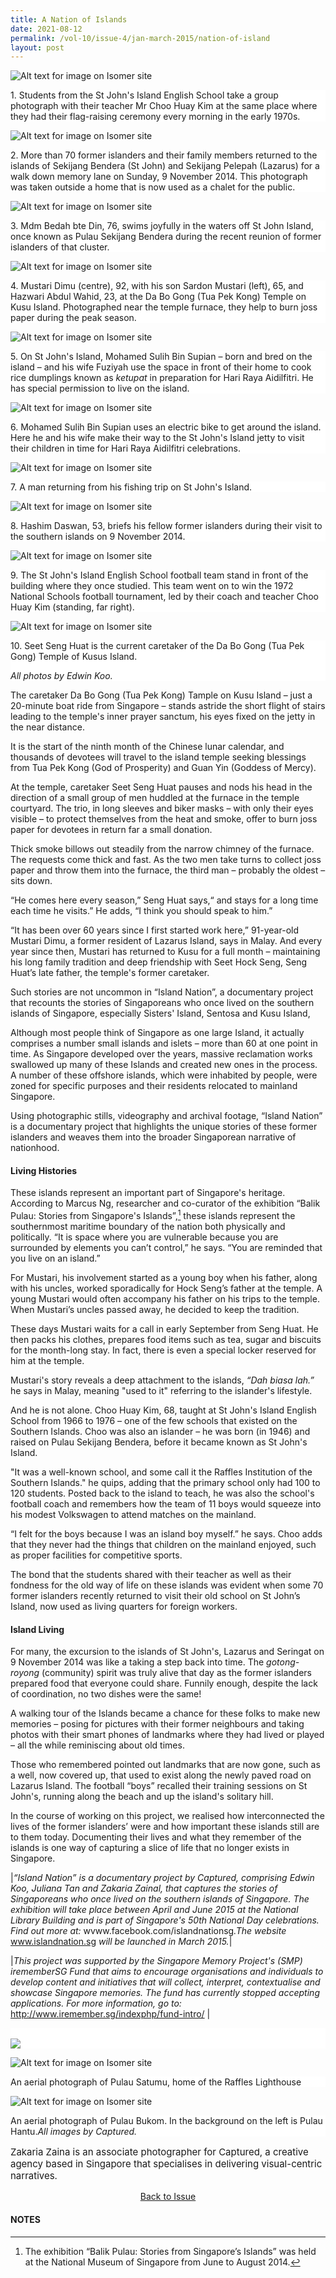```yaml
---
title: A Nation of Islands
date: 2021-08-12
permalink: /vol-10/issue-4/jan-march-2015/nation-of-island
layout: post
---
```

![Alt text for image on Isomer site](/images/vol-10-issue-4/nationofisland/StJohn_KenanganManis_CA34821.jpg)
<div style="background-color: white;">1. Students from the St John's Island English School take a group photograph with their teacher Mr Choo Huay Kim at the same place where they had their flag-raising ceremony every morning in the early 1970s.</div>

![Alt text for image on Isomer site](/images/vol-10-issue-4/nationofisland/StJohn_KenanganManis_CA34961_re.jpg)
<div style="background-color: white;">2. More than 70 former islanders and their family members returned to the islands of Sekijang Bendera (St John) and Sekijang Pelepah (Lazarus) for a walk down memory lane on Sunday, 9 November 2014. This photograph was taken outside a home that is now used as a chalet for the public. </div>

![Alt text for image on Isomer site](/images/vol-10-issue-4/nationofisland/MdmBedah_Stjohn_CA34927.jpg)
<div style="background-color: white;">3. Mdm Bedah bte Din, 76, swims joyfully in the waters off St John Island, once known as Pulau Sekijang Bendera during the recent reunion of former islanders of that cluster. </div>

![Alt text for image on Isomer site](/images/vol-10-issue-4/nationofisland/Mustari_and_son_re.jpg)
<div style="background-color: white;">4. Mustari Dimu (centre), 92, with his son Sardon Mustari (left), 65, and Hazwari Abdul Wahid, 23, at the Da Bo Gong (Tua Pek Kong) Temple on Kusu Island. Photographed near the temple furnace, they help to burn joss paper during the peak season. </div>

![Alt text for image on Isomer site](/images/vol-10-issue-4/nationofisland/StJohn_CA30014.jpg)
<div style="background-color: white;">5. On St John's Island, Mohamed Sulih Bin Supian – born and bred on the island – and his wife Fuziyah use the space in front of their home to cook rice dumplings known as <i>ketupat</i> in preparation for Hari Raya Aidilfitri. He has special permission to live on the island.</div>

![Alt text for image on Isomer site](/images/vol-10-issue-4/nationofisland/StJohn_CA30074.jpg)
<div style="background-color: white;">6. Mohamed Sulih Bin Supian uses an electric bike to get around the island. Here he and his wife make their way to the St John's Island jetty to visit their children in time for Hari Raya Aidilfitri celebrations. </div>

![Alt text for image on Isomer site](/images/vol-10-issue-4/nationofisland/StJohn_CA34740.jpg)
<div style="background-color: white;">7. A man returning from his fishing trip on St John's Island.</div>

![Alt text for image on Isomer site](/images/vol-10-issue-4/nationofisland/StJohn_KenanganManis_CA34685.jpg)
<div style="background-color: white;">8. Hashim Daswan, 53, briefs his fellow former islanders during their visit to the southern islands on 9 November 2014.</div>
 

![Alt text for image on Isomer site](/images/vol-10-issue-4/nationofisland/SoccerBoys.jpg)
<div style="background-color: white;">9. The St John's Island English School football team stand in front of the building where they once studied. This team went on to win the 1972 National Schools football tournament, led by their coach and teacher Choo Huay Kim (standing, far right). </div>

![Alt text for image on Isomer site](/images/vol-10-issue-4/nationofisland/Seet_Seng_Huat.jpg)
<div style="background-color: white;">10. Seet Seng Huat is the current caretaker of the Da Bo Gong (Tua Pek Gong) Temple of Kusus Island.

<i>All photos by Edwin Koo.</i></div>


The caretaker Da Bo Gong (Tua Pek Kong) Tample on Kusu Island – just a 20-minute boat ride from Singapore – stands astride the short flight of stairs leading to the temple's inner prayer sanctum, his eyes fixed on the jetty in the near distance. 

It is the start of the ninth month of the Chinese lunar calendar, and thousands of devotees will travel to the island temple seeking blessings from Tua Pek Kong (God of Prosperity) and Guan Yin (Goddess of Mercy). 

At the temple, caretaker Seet Seng Huat pauses and nods his head in the direction of a small group of men huddled at the furnace in the temple courtyard. The trio, in long sleeves and biker masks – with only their eyes visible – to protect themselves from the heat and smoke, offer to burn joss paper for devotees in return far a small donation. 

Thick smoke billows out steadily from the narrow chimney of the furnace. The requests come thick and fast. As the two men take turns to collect joss paper and throw them into the furnace, the third man – probably the oldest – sits down. 

“He comes here every season,” Seng Huat says,“ and stays for a long time each time he visits.” He adds, “I think you should speak to him.” 

“It has been over 60 years since I first started work here,” 91-year-old Mustari Dimu, a former resident of Lazarus Island, says in Malay. And every year since then, Mustari has returned to Kusu for a full month – maintaining his long family tradition and deep friendship with Seet Hock Seng, Seng Huat’s late father, the temple's former caretaker. 

Such stories are not uncommon in “Island Nation”, a documentary project that recounts the stories of Singaporeans who once lived on the southern islands of Singapore, especially Sisters' Island, Sentosa and Kusu Island, 

Although most people think of Singapore as one large Island, it actually comprises a number small islands and islets – more than 60 at one point in time. As Singapore developed over the years, massive reclamation works swallowed up many of these Islands and created new ones in the process. A number of these offshore islands, which were inhabited by people, were zoned for specific purposes and their residents relocated to mainland Singapore. 

Using photographic stills, videography and archival footage, “Island Nation” is a documentary project that highlights the unique stories of these former islanders and weaves them into the broader Singaporean narrative of nationhood. 

#### **Living Histories** 

These islands represent an important part of Singapore's heritage. According to Marcus Ng, researcher and co-curator of the exhibition “Balik Pulau: Stories from Singapore's Islands”,[^1] these islands represent the southernmost maritime boundary of the nation both physically and politically. “It is space where you are vulnerable because you are surrounded by elements you can’t control,” he says. “You are reminded that you live on an island.” 

For Mustari, his involvement started as a young boy when his father, along with his uncles, worked sporadically for Hock Seng’s father at the temple. A young Mustari would often accompany his father on his trips to the temple. When Mustari’s uncles passed away, he decided to keep the tradition.

These days Mustari waits for a call in early September from Seng Huat. He then packs his clothes, prepares food items such as tea, sugar and biscuits for the month-long stay. In fact, there is even a special locker reserved for him at the temple. 

Mustari's story reveals a deep attachment to the islands, <i>“Dah biasa lah.”</i>  he says in Malay, meaning "used to it" referring to the islander's lifestyle. 

And he is not alone. Choo Huay Kim, 68, taught at St John's Island English School from 1966 to 1976 – one of the few schools that existed on the Southern Islands. Choo was also an islander – he was born (in 1946) and raised on Pulau Sekijang Bendera, before it became known as St John's Island. 

"It was a well-known school, and some call it the Raffles Institution of the Southern Islands." he quips, adding that the primary school only had 100 to 120 students. Posted back to the island to teach, he was also the school's football coach and remembers how the team of 11 boys would squeeze into his modest Volkswagen to attend matches on the mainland. 

“I felt for the boys because I was an island boy myself.” he says. Choo adds that they never had the things that children on the mainland enjoyed, such as proper facilities for competitive sports. 

The bond that the students shared with their teacher as well as their fondness for the old way of life on these islands was evident when some 70 former islanders recently returned to visit their old school on St John’s Island, now used as living quarters for foreign workers. 

#### **Island Living** 

For many, the excursion to the islands of St John's, Lazarus and Seringat on 9 November 2014 was like a taking a step back into time. The <i>gotong-royong</i> (community) spirit was truly alive that day as the former islanders prepared food that everyone could share. Funnily enough, despite the lack of coordination, no two dishes were the same! 

A walking tour of the Islands became a chance for these folks to make new memories – posing for pictures with their former neighbours and taking photos with their smart phones of landmarks where they had lived or played – all the while reminiscing about old times. 

Those who remembered pointed out landmarks that are now gone, such as a well, now covered up, that used to exist along the newly paved road on Lazarus Island. The football “boys” recalled their training sessions on St John's, running along the beach and up the island's solitary hill. 

In the course of working on this project, we realised how interconnected the lives of the former islanders’ were and how important these islands still are to them today. Documenting their lives and what they remember of the islands is one way of capturing a slice of life that no longer exists in Singapore. 

|<i>“Island Nation” is a documentary project by Captured, comprising Edwin Koo, Juliana Tan and Zakaria Zainal, that captures the stories of Singaporeans who once lived on the southern islands of Singapore. The exhibition will take place between April and June 2015 at the National Library Building and is part of Singapore's 50th National Day celebrations. Find out more at: </i> wvww.facebook.com/islandnationsg<i>.The website</i> www.islandnation.sg <i>will be launched in March 2015.</i>|

|<i>This project was supported by the Singapore Memory Project's (SMP) irememberSG Fund that aims to encourage organisations and individuals to develop content and initiatives that will collect, interpret, contextualise and showcase Singapore memories. The fund has currently stopped accepting applications. For more information, go to:</i> http://www.iremember.sg/indexphp/fund-intro/ |

<div style="background-color: white;">
<br>
<img src="\images\vol-10-issue-4\nationofisland\Island_Nation_Singapore_Satumu_Raffles_Lighthouse_G0010201.jpg">
</div>

![Alt text for image on Isomer site](/images/vol-10-issue-4/nationofisland/Island_Nation_Singapore_Satumu_Raffles_Lighthouse_G0020354.jpg)
<div style="background-color: white;">An aerial photograph of Pulau Satumu, home of the Raffles Lighthouse </div>

![Alt text for image on Isomer site](/images/vol-10-issue-4/nationofisland/Island_Nation_Singapore_Bukom_G0020334.jpg)
<div style="background-color: white;">An aerial photograph of Pulau Bukom. In the background on the left is Pulau Hantu.<i>All images by Captured.</i> </div>

<p style="font-size:15px;>">Zakaria Zaina is an associate photographer for Captured, a creative agency based in Singapore that specialises in delivering visual-centric narratives.</p> 

<a href="https://nlb-ba-staging.netlify.app/vol-10/issue-4/jan-mar-2015/"><center>Back to Issue</center></a>

#### **NOTES**

[^1]: The exhibition “Balik Pulau: Stories from Singapore’s Islands” was held at the National Museum of Singapore from June to August 2014.